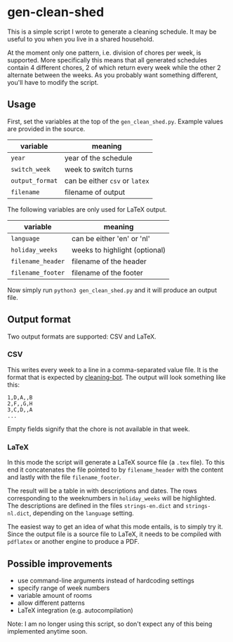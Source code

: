 # gen-clean-shed

This is a simple script I wrote to generate a cleaning schedule. It may be useful to you when you live in a shared household.

At the moment only one pattern, i.e. division of chores per week, is supported. More specifically this means that all generated schedules contain 4 different chores, 2 of which return every week while the other 2 alternate between the weeks. As you probably want something different, you'll have to modify the script.

## Usage

First, set the variables at the top of the `gen_clean_shed.py`. Example values are provided in the source.

| variable          | meaning |
| ----------------- | ------- |
| `year`            | year of the schedule |
| `switch_week`     | week to switch turns |
| `output_format`   | can be either `csv` or `latex` |
| `filename`        | filename of output |


The following variables are only used for LaTeX output.

| variable          | meaning |
| ----------------- | ------- |
| `language`        | can be either 'en' or 'nl' |
| `holiday_weeks`   | weeks to highlight (optional) |
| `filename_header` | filename of the header |
| `filename_footer` | filename of the footer |

Now simply run `python3 gen_clean_shed.py` and it will produce an output file.

## Output format

Two output formats are supported: CSV and LaTeX.

### CSV

This writes every week to a line in a comma-separated value file. It is the format that is expected by [cleaning-bot](https://github.com/flatraad/cleaning-bot).
The output will look something like this:
```
1,D,A,,B
2,F,,G,H
3,C,D,,A
...
```

Empty fields signify that the chore is not available in that week.

### LaTeX

In this mode the script will generate a LaTeX source file (a `.tex` file). To this end it concatenates the file pointed to by `filename_header` with the content and lastly with the file `filename_footer`.

The result will be a table in with descriptions and dates. The rows corresponding to the weeknumbers in `holiday_weeks` will be highlighted. The descriptions are defined in the files `strings-en.dict` and `strings-nl.dict`, depending on the `language` setting.

The easiest way to get an idea of what this mode entails, is to simply try it.
Since the output file is a source file to LaTeX, it needs to be compiled with `pdflatex` or another engine to produce a PDF.

## Possible improvements

* use command-line arguments instead of hardcoding settings
* specify range of week numbers
* variable amount of rooms
* allow different patterns
* LaTeX integration (e.g. autocompilation)

Note: I am no longer using this script, so don't expect any of this being implemented anytime soon.
